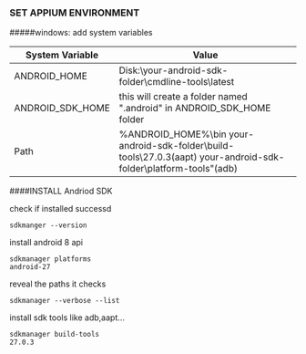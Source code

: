 ### SET APPIUM ENVIRONMENT

#####windows:
add system variables

System Variable | Value
---|---
ANDROID_HOME|Disk:\your-android-sdk-folder\cmdline-tools\latest
ANDROID_SDK_HOME|this will create a folder named ".android" in ANDROID_SDK_HOME folder
Path|%ANDROID_HOME%\bin your-android-sdk-folder\build-tools\27.0.3(aapt) your-android-sdk-folder\platform-tools"(adb)


####INSTALL Andriod SDK   

check if installed successd
```commandline
sdkmanger --version
```

install android 8 api 
```commandline
sdkmanager platforms
android-27
```

reveal the paths it checks
```commandline
sdkmanager --verbose --list
```

install sdk tools like adb,aapt... 
```commandline
sdkmanager build-tools
27.0.3
``` 

